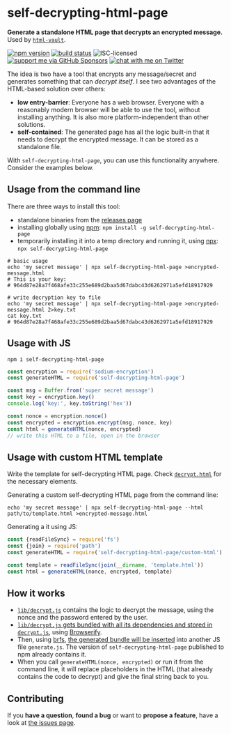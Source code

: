 # self-decrypting-html-page

**Generate a standalone HTML page that decrypts an encrypted message.** Used by [`html-vault`](https://github.com/derhuerst/html-vault#html-vault-).

[![npm version](https://img.shields.io/npm/v/self-decrypting-html-page.svg)](https://www.npmjs.com/package/self-decrypting-html-page)
[![build status](https://img.shields.io/travis/derhuerst/self-decrypting-html-page.svg)](https://travis-ci.org/derhuerst/self-decrypting-html-page)
![ISC-licensed](https://img.shields.io/github/license/derhuerst/self-decrypting-html-page.svg)
[![support me via GitHub Sponsors](https://img.shields.io/badge/support%20me-donate-fa7664.svg)](https://github.com/sponsors/derhuerst)
[![chat with me on Twitter](https://img.shields.io/badge/chat%20with%20me-on%20Twitter-1da1f2.svg)](https://twitter.com/derhuerst)

The idea is two have a tool that encrypts any message/secret and generates something that can *decrypt itself*. I see two advantages of the HTML-based solution over others:

- **low entry-barrier**: Everyone has a web browser. Everyone with a reasonably modern browser will be able to use the tool, without installing anything. It is also more platform-independent than other solutions.
- **self-contained**: The generated page has all the logic built-in that it needs to decrypt the encrypted message. It can be stored as a standalone file.

With `self-decrypting-html-page`, you can use this functionality anywhere. Consider the examples below.


## Usage from the command line

There are three ways to install this tool:

- standalone binaries from the [releases page](/derhuerst/self-decrypting-html-page/releases)
- installing globally using [npm](https://docs.npmjs.com/cli/npm): `npm install -g self-decrypting-html-page`
- temporarily installing it into a temp directory and running it, using [npx](https://npmjs.com/package/npx): `npx self-decrypting-html-page`

```shell
# basic usage
echo 'my secret message' | npx self-decrypting-html-page >encrypted-message.html
# This is your key:
# 964d87e28a7f468afe33c255e689d2baa5d67dabc43d6262971a5efd18917929

# write decryption key to file
echo 'my secret message' | npx self-decrypting-html-page >encrypted-message.html 2>key.txt
cat key.txt
# 964d87e28a7f468afe33c255e689d2baa5d67dabc43d6262971a5efd18917929
```


## Usage with JS

```shell
npm i self-decrypting-html-page
```

```js
const encryption = require('sodium-encryption')
const generateHTML = require('self-decrypting-html-page')

const msg = Buffer.from('super secret message')
const key = encryption.key()
console.log('key:', key.toString('hex'))

const nonce = encryption.nonce()
const encrypted = encryption.encrypt(msg, nonce, key)
const html = generateHTML(nonce, encrypted)
// write this HTML to a file, open in the browser
```


## Usage with custom HTML template

Write the template for self-decrypting HTML page. Check [`decrypt.html`](decrypt.html) for the necessary elements.

Generating a custom self-decrypting HTML page from the command line:

```shell
echo 'my secret message' | npx self-decrypting-html-page --html path/to/template.html >encrypted-message.html
```

Generating a it using JS:

```js
const {readFileSync} = require('fs')
const {join} = require('path')
const generateHTML = require('self-decrypting-html-page/custom-html')

const template = readFileSync(join(__dirname, 'template.html'))
const html = generateHTML(nonce, encrypted, template)
```


## How it works

- [`lib/decrypt.js`](lib/decrypt.js) contains the logic to decrypt the message, using the nonce and the password entered by the user.
- [`lib/decrypt.js` gets bundled with all its dependencies and stored in `decrypt.js`](https://github.com/derhuerst/self-decrypting-html-page/blob/546b4d9a6d9694df4fe498bdc53288216fa224a0/package.json#L36), using [Browserify](http://browserify.org).
- Then, using [brfs](https://www.npmjs.com/package/brfs), [the generated bundle will be inserted](https://github.com/derhuerst/self-decrypting-html-page/blob/546b4d9a6d9694df4fe498bdc53288216fa224a0/package.json#L37) into another JS file `generate.js`. The version of `self-decrypting-html-page` published to npm already contains it.
- When you call `generateHTML(nonce, encrypted)` or run it from the command line, it will replace placeholders in the HTML (that already contains the code to decrypt) and give the final string back to you.


## Contributing

If you **have a question**, **found a bug** or want to **propose a feature**, have a look at [the issues page](https://github.com/derhuerst/self-decrypting-html-page/issues).
